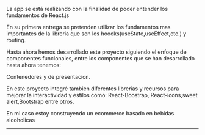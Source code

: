 La app se está realizando con la finalidad de poder entender los fundamentos de React.js

En su primera entrega se pretenden utilizar los fundamentos mas importantes de la libreria que son los hoooks(useState,useEffect,etc.) y routing. 

Hasta ahora hemos desarrollado este proyecto siguiendo el enfoque de componentes funcionales, entre los componentes que se han desarrollado hasta ahora tenemos:

Contenedores y de presentacion. 

En este proyecto integré tambien diferentes librerias y recursos para mejorar la interactividad y estilos como: React-Boostrap, React-icons,sweet alert,Bootstrap entre otros. 

En mi caso estoy construyendo un ecommerce basado en bebidas alcoholicas

----------------------------------------------------------------------------
